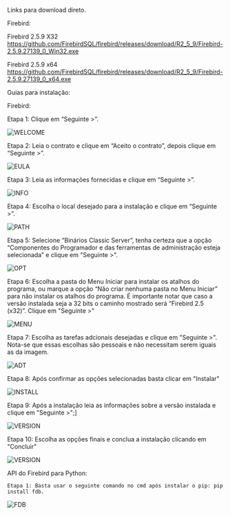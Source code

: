 Links para download direto.

Firebird:

  Firebird 2.5.9 X32
https://github.com/FirebirdSQL/firebird/releases/download/R2_5_9/Firebird-2.5.9.27139_0_Win32.exe

  Firebird 2.5.9 x64
https://github.com/FirebirdSQL/firebird/releases/download/R2_5_9/Firebird-2.5.9.27139_0_x64.exe


Guias para instalação:

  Firebird:
  
Etapa 1: Clique em “Seguinte >”.

![WELCOME](imgs/Welcome.png?raw=true "Bem-vindo")

Etapa 2: Leia o contrato e clique em “Aceito o contrato”, depois clique em “Seguinte >”.

![EULA](imgs/EULA.gif?raw=true "Licença")

Etapa 3: Leia as informações fornecidas e clique em “Seguinte >”.

![INFO](imgs/INFO.gif?raw=true "Informações")

Etapa 4: Escolha o local desejado para a instalação e clique em “Seguinte >”.

![PATH](imgs/PATH.png?raw=true "Caminho")

Etapa 5: Selecione “Binários Classic Server”, tenha certeza que a opção “Componentes do Programador e das ferramentas de administração esteja selecionada” e clique em "Seguinte >".

![OPT](imgs/OPT.png?raw=true "Opções")

Etapa 6: Escolha a pasta do Menu Iniciar para instalar os atalhos do programa, ou marque a opção “Não criar nenhuma pasta no Menu Iniciar” para não instalar os atalhos do programa. É importante notar que caso a versão instalada seja a 32 bits o caminho mostrado será “Firebird 2.5 (x32)”. Clique em "Seguinte >"

![MENU](imgs/MENU.png?raw=true "Menu")

Etapa 7: Escolha as tarefas adcionais desejadas e clique em "Seguinte >". Nota-se que essas escolhas são pessoais e não necessitam serem iguais as da imagem.

![ADT](imgs/ADT.png?raw=true "Adcionais")

Etapa 8: Após confirmar as opções selecionadas basta clicar em "Instalar"

![INSTALL](imgs/EULA.gif?raw=true "Licença")

Etapa 9: Após a instalação leia as informações sobre a versão instalada e clique em "Seguinte >";]

![VERSION](imgs/VERSION.gif?raw=true "Version")

Etapa 10: Escolha as opções finais e conclua a instalação clicando em "Concluir"

![VERSION](imgs/END.png?raw=true "Concluir")

  API do Firebird para Python:
  
    Etapa 1: Basta usar o seguinte comando no cmd após instalar o pip: pip install fdb.
   
![FDB](imgs/FDB.png?raw=true "FDB")

